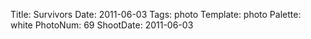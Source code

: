 Title: Survivors
Date: 2011-06-03
Tags: photo
Template: photo
Palette: white
PhotoNum: 69
ShootDate: 2011-06-03
